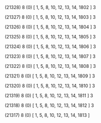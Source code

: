 (21328) 8 (0) [ 1, 5, 8, 10, 12, 13, 14, 1802 ] 3 


(21327) 8 (0) [ 1, 5, 8, 10, 12, 13, 14, 1803 ] 3 


(21326) 8 (0) [ 1, 5, 8, 10, 12, 13, 14, 1804 ] 3 


(21325) 8 (0) [ 1, 5, 8, 10, 12, 13, 14, 1805 ] 3 


(21324) 8 (0) [ 1, 5, 8, 10, 12, 13, 14, 1806 ] 3 


(21323) 8 (0) [ 1, 5, 8, 10, 12, 13, 14, 1807 ] 3 


(21322) 8 (0) [ 1, 5, 8, 10, 12, 13, 14, 1808 ] 3 


(21321) 8 (0) [ 1, 5, 8, 10, 12, 13, 14, 1809 ] 3 


(21320) 8 (0) [ 1, 5, 8, 10, 12, 13, 14, 1810 ] 3 


(21319) 8 (0) [ 1, 5, 8, 10, 12, 13, 14, 1811 ] 3 


(21318) 8 (0) [ 1, 5, 8, 10, 12, 13, 14, 1812 ] 3 


(21317) 8 (0) [ 1, 5, 8, 10, 12, 13, 14, 1813 ]  

